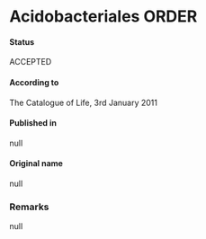 # Acidobacteriales ORDER

#### Status
ACCEPTED

#### According to
The Catalogue of Life, 3rd January 2011

#### Published in
null

#### Original name
null

### Remarks
null